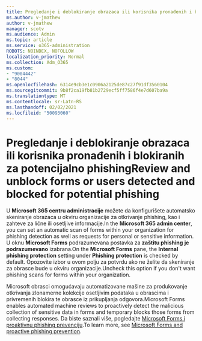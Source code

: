 ```yaml
---
title: Pregledanje i deblokiranje obrazaca ili korisnika pronađenih i blokiranih za potencijalno phishing
ms.author: v-jmathew
author: v-jmathew
manager: scotv
ms.audience: Admin
ms.topic: article
ms.service: o365-administration
ROBOTS: NOINDEX, NOFOLLOW
localization_priority: Normal
ms.collection: Adm_O365
ms.custom:
- "9004442"
- "8044"
ms.openlocfilehash: 6314e9cb3e1c0906a2125de87c27f91df3560104
ms.sourcegitcommit: 9b8f2ca19fb81b2729ecf5ff7586f4e7d607ba9a
ms.translationtype: MT
ms.contentlocale: sr-Latn-RS
ms.lasthandoff: 02/02/2021
ms.locfileid: "50093060"
---
```

# <a name="review-and-unblock-forms-or-users-detected-and-blocked-for-potential-phishing"></a><span data-ttu-id="3ae6b-102">Pregledanje i deblokiranje obrazaca ili korisnika pronađenih i blokiranih za potencijalno phishing</span><span class="sxs-lookup"><span data-stu-id="3ae6b-102">Review and unblock forms or users detected and blocked for potential phishing</span></span>

<span data-ttu-id="3ae6b-103">U **Microsoft 365 centru administracije** možete da konfigurišete automatsko skeniranje obrazaca u okviru organizacije za otkrivanje phishing, kao i zahteve za lične ili osetljive informacije.</span><span class="sxs-lookup"><span data-stu-id="3ae6b-103">In the **Microsoft 365 admin center**, you can set an automatic scan of forms within your organization for phishing detection as well as requests for personal or sensitive information.</span></span> <span data-ttu-id="3ae6b-104">U oknu **Microsoft Forms** podrazumevana postavka za **zaštitu phishing** **je podrazumevano** izabrana.</span><span class="sxs-lookup"><span data-stu-id="3ae6b-104">On the **Microsoft Forms** pane, the **Internal phishing protection** setting under **Phishing protection** is checked by default.</span></span> <span data-ttu-id="3ae6b-105">Opozovite izbor u ovom polju za potvrdu ako ne želite da skeniranje za obrasce bude u okviru organizacije.</span><span class="sxs-lookup"><span data-stu-id="3ae6b-105">Uncheck this option if you don't want phishing scans for forms within your organization.</span></span>

<span data-ttu-id="3ae6b-106">Microsoft obrasci omogućavaju automatizovane mašine za produkovanje otkrivanja zlonamerne kolekcije osetljivim podataka u obrascima i privremenih blokira te obrasce iz prikupljanja odgovora.</span><span class="sxs-lookup"><span data-stu-id="3ae6b-106">Microsoft Forms enables automated machine reviews to proactively detect the malicious collection of sensitive data in forms and temporary blocks those forms from collecting responses.</span></span> <span data-ttu-id="3ae6b-107">Da biste saznali više, pogledajte [Microsoft Forms i proaktivnu phishing prevenciju](https://support.microsoft.com/office/microsoft-forms-and-proactive-phishing-prevention-b3950a20-296d-4e8e-96f5-594ced998a90).</span><span class="sxs-lookup"><span data-stu-id="3ae6b-107">To learn more, see [Microsoft Forms and proactive phishing prevention](https://support.microsoft.com/office/microsoft-forms-and-proactive-phishing-prevention-b3950a20-296d-4e8e-96f5-594ced998a90).</span></span>
